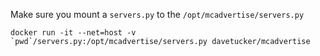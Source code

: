 Make sure you mount a `servers.py` to the `/opt/mcadvertise/servers.py`

```
docker run -it --net=host -v `pwd`/servers.py:/opt/mcadvertise/servers.py davetucker/mcadvertise
```

